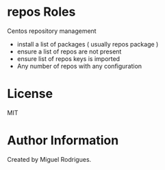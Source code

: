 # repos Roles
Centos repository management

* install a list of packages ( usually repos package )
* ensure a list of repos are not present
* ensure list of repos keys is imported
* Any number of repos with any configuration

# License

MIT

# Author Information

Created by Miguel Rodrigues.
